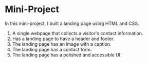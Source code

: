 # Mini-Project

In this mini-project, I built a landing page using HTML and CSS.

1. A single webpage that collects a visitor's contact information.
2. Has a landing page to have a header and footer.
3. The landing page has an image with a caption.
4. The landing page has a contact form.
5. The landing page has a polished and accessible UI.